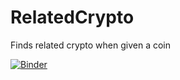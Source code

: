 # RelatedCrypto
Finds related crypto when given a coin

[![Binder](https://mybinder.org/badge_logo.svg)](https://mybinder.org/v2/gh/aeli3/RelatedCrypto/main?filepath=main.ipynb)
